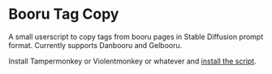# Booru Tag Copy
A small userscript to copy tags from booru pages in Stable Diffusion prompt format.
Currently supports Danbooru and Gelbooru.

Install Tampermonkey or Violentmonkey or whatever and [install the script](https://raw.githubusercontent.com/FrobtheBuilder/booru-tag-copy/main/booru-tag-copy.user.js).
